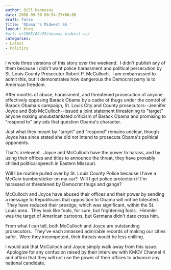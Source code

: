 ```yaml
---
author: Bill Hennessy
date: 2008-09-30 00:54:27+00:00
draft: false
title: 'Obama''s Midwest SS '
layout: blog
#url: e/2008/09/29/obamas-midwest-ss/
categories:
- Latest
- Politics
---
```


I wrote three versions of this story over the weekend.  I didn't publish any of them because I didn't want police harassment and political persecution by St. Louis County Prosecutor Robert P. McCulloch.  I am embarrassed to admit this, but it demonstrates how dangerous the Democrat party is to American freedom.

After months of abuse, harassment, and threatened prosecution of anyone effectively opposing Barack Obama by a cadre of thugs under the control of Barack Obama's campaign, St. Louis City and County prosecutors--Jennifer Joyce and Bob McCulloch--issued a joint statement threatening to "target" anyone making unsubstantiated criticism of Barack Obama and promising to "respond to" any ads that question Obama's character.

Just what they meant by "target" and "respond" remains unclear, though Joyce has since stated she did not intend to prosecute Obama's political opponents.  

That's irrelevent.  Joyce and McCulloch have the power to harass, and by using their offices and titles to announce the threat, they have provably chilled political speech in Eastern Missouri. 

Will I be routine pulled over by St. Louis County Police because I have a McCain bumbersticker on my car?  Will I get police protection if I'm harassed or threatened by Democrat thugs and gangs? 

McCulloch and Joyce have abused their offices and their power by sending a message to Republicans that opposition to Obama will not be tolerated.  They have reduced their prestige, which was significant, within the St. Louis area.  They look like fools, for sure, but frightening fools.  Himmler was the target of American cartoons, but Germans didn't dare cross him.  

From what I can tell, both McCulloch and Joyce are outstanding prosecutors.  They've each amassed admirable records of making our cities safer.  Were they incompetent, their threats would be less chilling.  

I would ask that McCulloch and Joyce simply walk away from this issue.  Apologize for any confusion raised by their interview with KMOV Channel 4 and affirm that they will not use the power of their offices to advance any national candidate.
